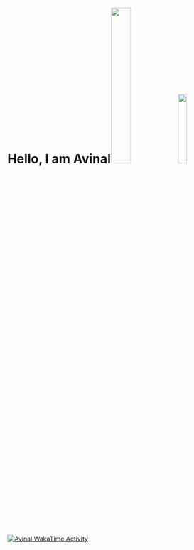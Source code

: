 # Hello, I am Avinal<img src="images/butterfly.gif" width=30%><img src="images/dog.gif" width=20%>

<a href="https://github.com/avinal/Profile-Readme-WakaTime"><img src="https://github.com/avinal/avinal/blob/main/images/stat.svg" alt="Avinal WakaTime Activity" align=center/></a>
